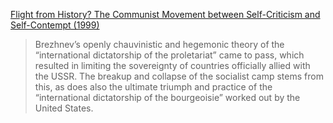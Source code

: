 [Flight from History? The Communist Movement between Self-Criticism and Self-Contempt (1999)](https://redsails.org/flight-from-history/)

>Brezhnev’s openly chauvinistic and hegemonic theory of the “international dictatorship of the proletariat” came to pass, which resulted in limiting the sovereignty of countries officially allied with the USSR. The breakup and collapse of the socialist camp stems from this, as does also the ultimate triumph and practice of the “international dictatorship of the bourgeoisie” worked out by the United States.

